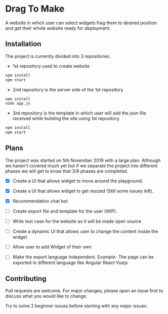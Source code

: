 # Drag To Make

A website in which user can select widgets frag them to desired position and get their whole website ready for deployment.

## Installation

The project is currently divided into 3 repositories.
* 1st repository used to create website

```bash
npm install
npm start
```

* 2nd repository is the server side of the 1st repository
```bash
npm install
node app.js
```
* 3rd repository is the template in which user will add the json file received while building the site using 1st repository
```bash
npm install
npm start
```

## Plans

The project was started on 5th November 2019 with a large plan. Although we haven't covered much yet but if we separate the project into different phases we will get to know that 3/8 phases are completed.

 - [x] Create a UI that allows widget to move around the playground.

 - [x] Create a UI that allows widget to get resized (Still some issues left).

 - [x] Recommendation chat bot
 
 - [ ] Create export file and template for the user (WIP).

 - [ ] Write test case for the website as it will be made open source

 - [ ] Create a dynamic UI that allows user to change the content inside the widget

 - [ ] Allow user to add Widget of their own

 - [ ] Make the export language independent. Example- The page can be exported in different language like Angular React Vuejs

 
## Contributing
Pull requests are welcome. For major changes, please open an issue first to discuss what you would like to change.

Try to solve 2 beginner issues before starting with any major issues.

